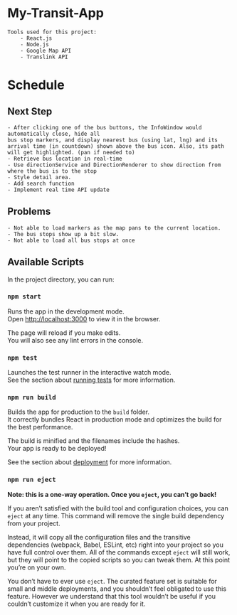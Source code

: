 # My-Transit-App

    Tools used for this project:
        - React.js
        - Node.js
        - Google Map API
        - Translink API

# Schedule

## Next Step

    - After clicking one of the bus buttons, the InfoWindow would automatically close, hide all 
    bus stop markers, and display nearest bus (using lat, lng) and its arrival time (in countdown) shown above the bus icon. Also, its path will get highlighted. (pan if needed to)
    - Retrieve bus location in real-time
    - Use directionService and DirectionRenderer to show direction from where the bus is to the stop
    - Style detail area.
    - Add search function
    - Implement real time API update 

## Problems

    - Not able to load markers as the map pans to the current location.
    - The bus stops show up a bit slow.
    - Not able to load all bus stops at once


## Available Scripts

In the project directory, you can run:

### `npm start`

Runs the app in the development mode.\
Open [http://localhost:3000](http://localhost:3000) to view it in the browser.

The page will reload if you make edits.\
You will also see any lint errors in the console.

### `npm test`

Launches the test runner in the interactive watch mode.\
See the section about [running tests](https://facebook.github.io/create-react-app/docs/running-tests) for more information.

### `npm run build`

Builds the app for production to the `build` folder.\
It correctly bundles React in production mode and optimizes the build for the best performance.

The build is minified and the filenames include the hashes.\
Your app is ready to be deployed!

See the section about [deployment](https://facebook.github.io/create-react-app/docs/deployment) for more information.

### `npm run eject`

**Note: this is a one-way operation. Once you `eject`, you can’t go back!**

If you aren’t satisfied with the build tool and configuration choices, you can `eject` at any time. This command will remove the single build dependency from your project.

Instead, it will copy all the configuration files and the transitive dependencies (webpack, Babel, ESLint, etc) right into your project so you have full control over them. All of the commands except `eject` will still work, but they will point to the copied scripts so you can tweak them. At this point you’re on your own.

You don’t have to ever use `eject`. The curated feature set is suitable for small and middle deployments, and you shouldn’t feel obligated to use this feature. However we understand that this tool wouldn’t be useful if you couldn’t customize it when you are ready for it.
